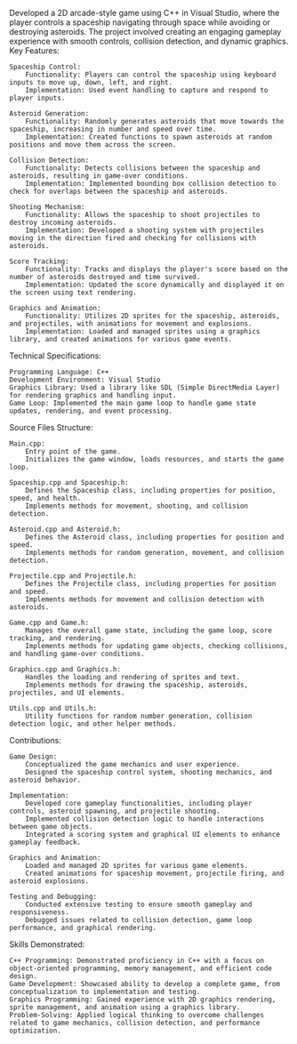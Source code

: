 Developed a 2D arcade-style game using C++ in Visual Studio, where the player controls a spaceship navigating through space while avoiding or destroying asteroids. The project involved creating an engaging gameplay experience with smooth controls, collision detection, and dynamic graphics.
Key Features:

    Spaceship Control:
        Functionality: Players can control the spaceship using keyboard inputs to move up, down, left, and right.
        Implementation: Used event handling to capture and respond to player inputs.

    Asteroid Generation:
        Functionality: Randomly generates asteroids that move towards the spaceship, increasing in number and speed over time.
        Implementation: Created functions to spawn asteroids at random positions and move them across the screen.

    Collision Detection:
        Functionality: Detects collisions between the spaceship and asteroids, resulting in game-over conditions.
        Implementation: Implemented bounding box collision detection to check for overlaps between the spaceship and asteroids.

    Shooting Mechanism:
        Functionality: Allows the spaceship to shoot projectiles to destroy incoming asteroids.
        Implementation: Developed a shooting system with projectiles moving in the direction fired and checking for collisions with asteroids.

    Score Tracking:
        Functionality: Tracks and displays the player's score based on the number of asteroids destroyed and time survived.
        Implementation: Updated the score dynamically and displayed it on the screen using text rendering.

    Graphics and Animation:
        Functionality: Utilizes 2D sprites for the spaceship, asteroids, and projectiles, with animations for movement and explosions.
        Implementation: Loaded and managed sprites using a graphics library, and created animations for various game events.

Technical Specifications:

    Programming Language: C++
    Development Environment: Visual Studio
    Graphics Library: Used a library like SDL (Simple DirectMedia Layer) for rendering graphics and handling input.
    Game Loop: Implemented the main game loop to handle game state updates, rendering, and event processing.

Source Files Structure:

    Main.cpp:
        Entry point of the game.
        Initializes the game window, loads resources, and starts the game loop.

    Spaceship.cpp and Spaceship.h:
        Defines the Spaceship class, including properties for position, speed, and health.
        Implements methods for movement, shooting, and collision detection.

    Asteroid.cpp and Asteroid.h:
        Defines the Asteroid class, including properties for position and speed.
        Implements methods for random generation, movement, and collision detection.

    Projectile.cpp and Projectile.h:
        Defines the Projectile class, including properties for position and speed.
        Implements methods for movement and collision detection with asteroids.

    Game.cpp and Game.h:
        Manages the overall game state, including the game loop, score tracking, and rendering.
        Implements methods for updating game objects, checking collisions, and handling game-over conditions.

    Graphics.cpp and Graphics.h:
        Handles the loading and rendering of sprites and text.
        Implements methods for drawing the spaceship, asteroids, projectiles, and UI elements.

    Utils.cpp and Utils.h:
        Utility functions for random number generation, collision detection logic, and other helper methods.

Contributions:

    Game Design:
        Conceptualized the game mechanics and user experience.
        Designed the spaceship control system, shooting mechanics, and asteroid behavior.

    Implementation:
        Developed core gameplay functionalities, including player controls, asteroid spawning, and projectile shooting.
        Implemented collision detection logic to handle interactions between game objects.
        Integrated a scoring system and graphical UI elements to enhance gameplay feedback.

    Graphics and Animation:
        Loaded and managed 2D sprites for various game elements.
        Created animations for spaceship movement, projectile firing, and asteroid explosions.

    Testing and Debugging:
        Conducted extensive testing to ensure smooth gameplay and responsiveness.
        Debugged issues related to collision detection, game loop performance, and graphical rendering.

Skills Demonstrated:

    C++ Programming: Demonstrated proficiency in C++ with a focus on object-oriented programming, memory management, and efficient code design.
    Game Development: Showcased ability to develop a complete game, from conceptualization to implementation and testing.
    Graphics Programming: Gained experience with 2D graphics rendering, sprite management, and animation using a graphics library.
    Problem-Solving: Applied logical thinking to overcome challenges related to game mechanics, collision detection, and performance optimization.
